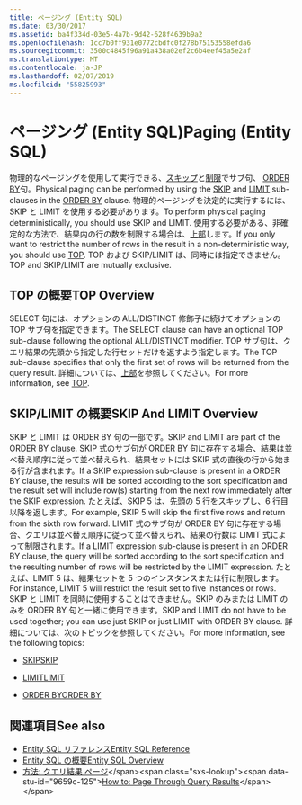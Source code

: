 ```yaml
---
title: ページング (Entity SQL)
ms.date: 03/30/2017
ms.assetid: ba4f334d-03e5-4a7b-9d42-628f4639b9a2
ms.openlocfilehash: 1cc7b0ff931e0772cbdfc0f278b75153558efda6
ms.sourcegitcommit: 3500c4845f96a91a438a02ef2c6b4eef45a5e2af
ms.translationtype: MT
ms.contentlocale: ja-JP
ms.lasthandoff: 02/07/2019
ms.locfileid: "55825993"
---
```

# <a name="paging-entity-sql"></a><span data-ttu-id="9659c-102">ページング (Entity SQL)</span><span class="sxs-lookup"><span data-stu-id="9659c-102">Paging (Entity SQL)</span></span>
<span data-ttu-id="9659c-103">物理的なページングを使用して実行できる、[スキップ](../../../../../../docs/framework/data/adonet/ef/language-reference/skip-entity-sql.md)と[制限](../../../../../../docs/framework/data/adonet/ef/language-reference/limit-entity-sql.md)でサブ句、 [ORDER BY](../../../../../../docs/framework/data/adonet/ef/language-reference/order-by-entity-sql.md)句。</span><span class="sxs-lookup"><span data-stu-id="9659c-103">Physical paging can be performed by using the [SKIP](../../../../../../docs/framework/data/adonet/ef/language-reference/skip-entity-sql.md) and [LIMIT](../../../../../../docs/framework/data/adonet/ef/language-reference/limit-entity-sql.md) sub-clauses in the [ORDER BY](../../../../../../docs/framework/data/adonet/ef/language-reference/order-by-entity-sql.md) clause.</span></span> <span data-ttu-id="9659c-104">物理的ページングを決定的に実行するには、SKIP と LIMIT を使用する必要があります。</span><span class="sxs-lookup"><span data-stu-id="9659c-104">To perform physical paging deterministically, you should use SKIP and LIMIT.</span></span> <span data-ttu-id="9659c-105">使用する必要がある、非確定的な方法で、結果内の行の数を制限する場合は、[上部](../../../../../../docs/framework/data/adonet/ef/language-reference/top-entity-sql.md)します。</span><span class="sxs-lookup"><span data-stu-id="9659c-105">If you only want to restrict the number of rows in the result in a non-deterministic way, you should use [TOP](../../../../../../docs/framework/data/adonet/ef/language-reference/top-entity-sql.md).</span></span> <span data-ttu-id="9659c-106">TOP および SKIP/LIMIT は、同時には指定できません。</span><span class="sxs-lookup"><span data-stu-id="9659c-106">TOP and SKIP/LIMIT are mutually exclusive.</span></span>  
  
## <a name="top-overview"></a><span data-ttu-id="9659c-107">TOP の概要</span><span class="sxs-lookup"><span data-stu-id="9659c-107">TOP Overview</span></span>  
 <span data-ttu-id="9659c-108">SELECT 句には、オプションの ALL/DISTINCT 修飾子に続けてオプションの TOP サブ句を指定できます。</span><span class="sxs-lookup"><span data-stu-id="9659c-108">The SELECT clause can have an optional TOP sub-clause following the optional ALL/DISTINCT modifier.</span></span> <span data-ttu-id="9659c-109">TOP サブ句は、クエリ結果の先頭から指定した行セットだけを返すよう指定します。</span><span class="sxs-lookup"><span data-stu-id="9659c-109">The TOP sub-clause specifies that only the first set of rows will be returned from the query result.</span></span> <span data-ttu-id="9659c-110">詳細については、[上部](../../../../../../docs/framework/data/adonet/ef/language-reference/top-entity-sql.md)を参照してください。</span><span class="sxs-lookup"><span data-stu-id="9659c-110">For more information, see [TOP](../../../../../../docs/framework/data/adonet/ef/language-reference/top-entity-sql.md).</span></span>  
  
## <a name="skip-and-limit-overview"></a><span data-ttu-id="9659c-111">SKIP/LIMIT の概要</span><span class="sxs-lookup"><span data-stu-id="9659c-111">SKIP And LIMIT Overview</span></span>  
 <span data-ttu-id="9659c-112">SKIP と LIMIT は ORDER BY 句の一部です。</span><span class="sxs-lookup"><span data-stu-id="9659c-112">SKIP and LIMIT are part of the ORDER BY clause.</span></span> <span data-ttu-id="9659c-113">SKIP 式のサブ句が ORDER BY 句に存在する場合、結果は並べ替え順序に従って並べ替えられ、結果セットには SKIP 式の直後の行から始まる行が含まれます。</span><span class="sxs-lookup"><span data-stu-id="9659c-113">If a SKIP expression sub-clause is present in a ORDER BY clause, the results will be sorted according to the sort specification and the result set will include row(s) starting from the next row immediately after the SKIP expression.</span></span> <span data-ttu-id="9659c-114">たとえば、SKIP 5 は、先頭の 5 行をスキップし、6 行目以降を返します。</span><span class="sxs-lookup"><span data-stu-id="9659c-114">For example, SKIP 5 will skip the first five rows and return from the sixth row forward.</span></span> <span data-ttu-id="9659c-115">LIMIT 式のサブ句が ORDER BY 句に存在する場合、クエリは並べ替え順序に従って並べ替えられ、結果の行数は LIMIT 式によって制限されます。</span><span class="sxs-lookup"><span data-stu-id="9659c-115">If a LIMIT expression sub-clause is present in an ORDER BY clause, the query will be sorted according to the sort specification and the resulting number of rows will be restricted by the LIMIT expression.</span></span> <span data-ttu-id="9659c-116">たとえば、LIMIT 5 は、結果セットを 5 つのインスタンスまたは行に制限します。</span><span class="sxs-lookup"><span data-stu-id="9659c-116">For instance, LIMIT 5 will restrict the result set to five instances or rows.</span></span> <span data-ttu-id="9659c-117">SKIP と LIMIT を同時に使用することはできません。SKIP のみまたは LIMIT のみを ORDER BY 句と一緒に使用できます。</span><span class="sxs-lookup"><span data-stu-id="9659c-117">SKIP and LIMIT do not have to be used together; you can use just SKIP or just LIMIT with ORDER BY clause.</span></span> <span data-ttu-id="9659c-118">詳細については、次のトピックを参照してください。</span><span class="sxs-lookup"><span data-stu-id="9659c-118">For more information, see the following topics:</span></span>  
  
-   [<span data-ttu-id="9659c-119">SKIP</span><span class="sxs-lookup"><span data-stu-id="9659c-119">SKIP</span></span>](../../../../../../docs/framework/data/adonet/ef/language-reference/skip-entity-sql.md)  
  
-   [<span data-ttu-id="9659c-120">LIMIT</span><span class="sxs-lookup"><span data-stu-id="9659c-120">LIMIT</span></span>](../../../../../../docs/framework/data/adonet/ef/language-reference/limit-entity-sql.md)  
  
-   [<span data-ttu-id="9659c-121">ORDER BY</span><span class="sxs-lookup"><span data-stu-id="9659c-121">ORDER BY</span></span>](../../../../../../docs/framework/data/adonet/ef/language-reference/order-by-entity-sql.md)  
  
## <a name="see-also"></a><span data-ttu-id="9659c-122">関連項目</span><span class="sxs-lookup"><span data-stu-id="9659c-122">See also</span></span>
- [<span data-ttu-id="9659c-123">Entity SQL リファレンス</span><span class="sxs-lookup"><span data-stu-id="9659c-123">Entity SQL Reference</span></span>](../../../../../../docs/framework/data/adonet/ef/language-reference/entity-sql-reference.md)
- [<span data-ttu-id="9659c-124">Entity SQL の概要</span><span class="sxs-lookup"><span data-stu-id="9659c-124">Entity SQL Overview</span></span>](../../../../../../docs/framework/data/adonet/ef/language-reference/entity-sql-overview.md)
- <span data-ttu-id="9659c-125">[方法: クエリ結果 ページ](https://docs.microsoft.com/previous-versions/dotnet/netframework-4.0/bb738702(v=vs.100))</span><span class="sxs-lookup"><span data-stu-id="9659c-125">[How to: Page Through Query Results](https://docs.microsoft.com/previous-versions/dotnet/netframework-4.0/bb738702(v=vs.100))</span></span>
